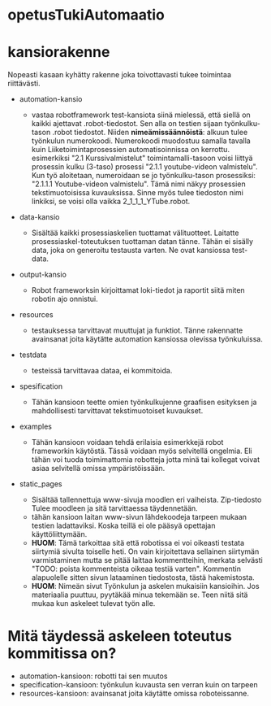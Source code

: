 # opetusTukiAutomaatio

# kansiorakenne
Nopeasti kasaan kyhätty rakenne joka toivottavasti tukee toimintaa riittävästi. 
* automation-kansio
    * vastaa robotframework test-kansiota siinä mielessä, että siellä on kaikki ajettavat .robot-tiedostot. Sen alla on testien sijaan työnkulku-tason .robot tiedostot. Niiden **nimeämissäännöistä**: alkuun tulee työnkulun numerokoodi. Numerokoodi muodostuu samalla tavalla kuin Liiketoimintaprosessien automatisoinnissa on kerrottu. esimerkiksi "2.1 Kurssivalmistelut" toimintamalli-tasoon voisi liittyä prosessin kulku (3-taso) prosessi "2.1.1 youtube-videon valmistelu". Kun työ aloitetaan, numeroidaan se jo työnkulku-tason prosessiksi: "2.1.1.1 Youtube-videon valmistelu". Tämä nimi näkyy prosessien tekstimuotoisissa kuvauksissa. Sinne myös tulee tiedoston nimi linkiksi, se voisi olla vaikka 2_1_1_1_YTube.robot. 
    
* data-kansio 
    * Sisältää kaikki prosessiaskelien tuottamat välituotteet. Laitatte prosessiaskel-toteutuksen tuottaman datan tänne. Tähän ei sisälly data, joka on generoitu testausta varten. Ne ovat kansiossa test-data.

* output-kansio
    * Robot frameworksin kirjoittamat loki-tiedot ja raportit siitä miten robotin ajo onnistui. 

* resources
    * testauksessa tarvittavat muuttujat ja funktiot. Tänne rakennatte avainsanat joita käytätte automation kansiossa olevissa työnkuluissa. 
* testdata
    * testeissä tarvittavaa dataa, ei kommitoida. 

* spesification
    * Tähän kansioon teette omien työnkulkujenne graafisen esityksen ja mahdollisesti tarvittavat tekstimuotoiset kuvaukset. 
    
* examples
    * Tähän kansioon voidaan tehdä erilaisia esimerkkejä robot frameworkin käytöstä. Tässä voidaan myös selvitellä ongelmia. Eli tähän voi tuoda toimimattomia robotteja jotta minä tai kollegat voivat asiaa selvitellä omissa ympäristöissään. 

* static_pages
    * Sisältää tallennettuja www-sivuja moodlen eri vaiheista. Zip-tiedosto Tulee moodleen ja sitä tarvittaessa täydennetään. 
    * tähän kansioon laitan www-sivun lähdekoodeja tarpeen mukaan testien ladattaviksi. Koska teillä ei ole pääsyä opettajan käyttöliittymään. 
    * **HUOM**: Tämä tarkoittaa sitä että robotissa ei voi oikeasti testata siirtymiä sivulta toiselle heti. On vain kirjoitettava sellainen siirtymän varmistaminen mutta se pitää laittaa kommentteihin, merkata selvästi "TODO: poista kommenteista oikeaa testiä varten". Kommentin alapuolelle sitten sivun lataaminen tiedostosta, tästä hakemistosta. 
    * **HUOM**: Nimeän sivut Työnkulun ja askelen mukaisiin kansioihin. Jos materiaalia puuttuu, pyytäkää minua tekemään se. Teen niitä sitä mukaa kun askeleet tulevat työn alle. 

# Mitä täydessä askeleen toteutus kommitissa on?
* automation-kansioon: robotti tai sen muutos
* specification-kansioon: työnkulun kuvausta sen verran kuin on tarpeen
* resources-kansioon: avainsanat joita käytätte omissa roboteissanne. 

